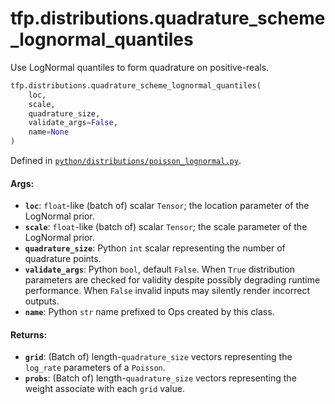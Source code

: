 <div itemscope itemtype="http://developers.google.com/ReferenceObject">
<meta itemprop="name" content="tfp.distributions.quadrature_scheme_lognormal_quantiles" />
<meta itemprop="path" content="Stable" />
</div>

# tfp.distributions.quadrature_scheme_lognormal_quantiles

Use LogNormal quantiles to form quadrature on positive-reals.

``` python
tfp.distributions.quadrature_scheme_lognormal_quantiles(
    loc,
    scale,
    quadrature_size,
    validate_args=False,
    name=None
)
```



Defined in [`python/distributions/poisson_lognormal.py`](https://github.com/tensorflow/probability/tree/master/tensorflow_probability/python/distributions/poisson_lognormal.py).

<!-- Placeholder for "Used in" -->

#### Args:

* <b>`loc`</b>: `float`-like (batch of) scalar `Tensor`; the location parameter of
  the LogNormal prior.
* <b>`scale`</b>: `float`-like (batch of) scalar `Tensor`; the scale parameter of
  the LogNormal prior.
* <b>`quadrature_size`</b>: Python `int` scalar representing the number of quadrature
  points.
* <b>`validate_args`</b>: Python `bool`, default `False`. When `True` distribution
  parameters are checked for validity despite possibly degrading runtime
  performance. When `False` invalid inputs may silently render incorrect
  outputs.
* <b>`name`</b>: Python `str` name prefixed to Ops created by this class.


#### Returns:

* <b>`grid`</b>: (Batch of) length-`quadrature_size` vectors representing the
  `log_rate` parameters of a `Poisson`.
* <b>`probs`</b>: (Batch of) length-`quadrature_size` vectors representing the
  weight associate with each `grid` value.